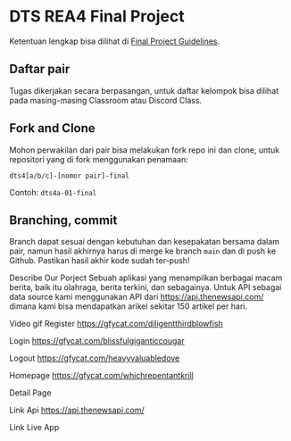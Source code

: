 # DTS REA4 Final Project

Ketentuan lengkap bisa dilihat di [Final Project Guidelines](https://docs.google.com/document/d/122KyWNQ4xxU4aFwWbM4vIfH7LM4AH2CZEZa3YsEHjCk).

## Daftar pair

Tugas dikerjakan secara berpasangan, untuk daftar kelompok bisa dilihat pada masing-masing Classroom atau Discord Class.

## Fork and Clone

Mohon perwakilan dari pair bisa melakukan fork repo ini dan clone, untuk repositori yang di fork menggunakan penamaan:

`dts4[a/b/c]-[nomor pair]-final`

Contoh: `dts4a-01-final`

## Branching, commit

Branch dapat sesuai dengan kebutuhan dan kesepakatan bersama dalam pair, namun hasil akhirnya harus di merge ke branch `main` dan di push ke Github. Pastikan hasil akhir kode sudah ter-push!

Describe Our Porject
Sebuah aplikasi yang menampilkan berbagai macam berita, baik itu olahraga, berita terkini, dan sebagainya. Untuk API sebagai data source kami menggunakan API dari https://api.thenewsapi.com/ dimana kami bisa mendapatkan arikel sekitar 150 artikel per hari.

Video gif
Register
https://gfycat.com/diligentthirdblowfish

Login
https://gfycat.com/blissfulgiganticcougar

Logout
https://gfycat.com/heavyvaluabledove

Homepage
https://gfycat.com/whichrepentantkrill

Detail Page

Link Api
https://api.thenewsapi.com/

Link Live App
